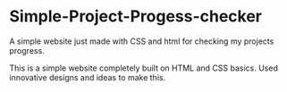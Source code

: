 # Simple-Project-Progess-checker

A simple website just made with CSS and html for checking my projects progress.

This is a simple website completely built on HTML and CSS basics.
Used innovative designs and ideas to make this.

